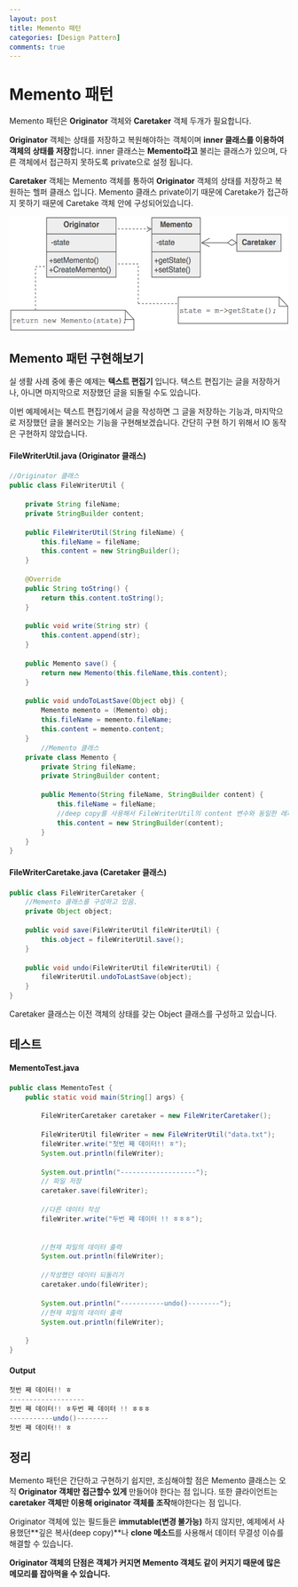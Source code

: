 ```yaml
---
layout: post
title: Memento 패턴
categories: [Design Pattern]
comments: true 
---
```


# Memento 패턴

Memento 패턴은 **Originator** 객체와 **Caretaker** 객체 두개가 필요합니다.

**Originator** 객체는 상태를 저장하고 복원해야하는 객체이며 **inner 클래스를 이용하여 객체의 상태를 저장**합니다. inner 클래스는 **Memento라고** 불리는 클래스가 있으며, 다른 객체에서 접근하지 못하도록 private으로 설정 됩니다.

**Caretaker** 객체는 Memento 객체를 통하여 **Originator** 객체의 상태를 저장하고 복원하는 헬퍼 클래스 입니다. Memento 클래스 private이기 때문에 Caretake가 접근하지 못하기 때문에 Caretake 객체 안에 구성되어있습니다.

![](https://github.com/DaeAkin/java-design-pattern/blob/master/docs/mementoStructure.png?raw=true)



## Memento 패턴 구현해보기

실 생활 사례 중에 좋은 예제는 **텍스트 편집기** 입니다. 텍스트 편집기는 글을 저장하거나, 아니면 마지막으로 저장했던 글을 되돌릴 수도 있습니다.

이번 예제에서는 텍스트 편집기에서 글을 작성하면 그 글을 저장하는 기능과, 마지막으로 저장했던 글을 불러오는 기능을 구현해보겠습니다.  간단히 구현 하기 위해서 IO 동작은 구현하지 않았습니다.

#### FileWriterUtil.java (Originator 클래스)

```java
//Originator 클래스
public class FileWriterUtil {

    private String fileName;
    private StringBuilder content;

    public FileWriterUtil(String fileName) {
        this.fileName = fileName;
        this.content = new StringBuilder();
    }

    @Override
    public String toString() {
        return this.content.toString();
    }

    public void write(String str) {
        this.content.append(str);
    }

    public Memento save() {
        return new Memento(this.fileName,this.content);
    }

    public void undoToLastSave(Object obj) {
        Memento memento = (Memento) obj;
        this.fileName = memento.fileName;
        this.content = memento.content;
    }
		//Memento 클래스
    private class Memento {
        private String fileName;
        private StringBuilder content;

        public Memento(String fileName, StringBuilder content) {
            this.fileName = fileName;
            //deep copy를 사용해서 FileWriterUtil의 content 변수와 동일한 레퍼런스를 갖지 않도록 함.
            this.content = new StringBuilder(content);
        }
    }
}
```



#### FileWriterCaretake.java (Caretaker 클래스)

```java
public class FileWriterCaretaker {
    //Memento 클래스를 구성하고 있음.
    private Object object;

    public void save(FileWriterUtil fileWriterUtil) {
        this.object = fileWriterUtil.save();
    }

    public void undo(FileWriterUtil fileWriterUtil) {
        fileWriterUtil.undoToLastSave(object);
    }
}
```

Caretaker 클래스는 이전 객체의 상태를 갖는 Object 클래스를 구성하고 있습니다. 



## 테스트

#### MementoTest.java

```java
public class MementoTest {
    public static void main(String[] args) {

        FileWriterCaretaker caretaker = new FileWriterCaretaker();

        FileWriterUtil fileWriter = new FileWriterUtil("data.txt");
        fileWriter.write("첫번 째 데이터!! ㅎ");
        System.out.println(fileWriter);

        System.out.println("-------------------");
        // 파일 저장
        caretaker.save(fileWriter);

        //다른 데이터 작성
        fileWriter.write("두번 째 데이터 !! ㅎㅎㅎ");


        //현재 파일의 데이터 출력
        System.out.println(fileWriter);

        //작성했던 데이터 되돌리기
        caretaker.undo(fileWriter);

        System.out.println("-----------undo()--------");
        //현재 파일의 데이터 출력
        System.out.println(fileWriter);

    }
}
```



#### Output

```java
첫번 째 데이터!! ㅎ
-------------------
첫번 째 데이터!! ㅎ두번 째 데이터 !! ㅎㅎㅎ
-----------undo()--------
첫번 째 데이터!! ㅎ
```



## 정리

Memento 패턴은 간단하고 구현하기 쉽지만, 조심해야할 점은 Memento 클래스는 오직 **Originator 객체만 접근할수 있게** 만들어야 한다는 점 입니다. 또한 클라이언트는 **caretaker 객체만 이용해 originator 객체를 조작**해야한다는 점 입니다. 

Originator 객체에 있는 필드들은 **immutable(변경 불가능)** 하지 않지만, 예제에서 사용했던**깊은 복사(deep copy)**나 **clone 메소드**를 사용해서 데이터 무결성 이슈를 해결할 수 있습니다. 

**Originator 객체의 단점은 객체가 커지면 Memento 객체도 같이 커지기 때문에 많은 메모리를 잡아먹을 수 있습니다.**